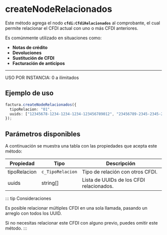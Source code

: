 # createNodeRelacionados

Este método agrega el nodo **`cfdi:CfdiRelacionados`** al comprobante, el cual permite relacionar el CFDI actual con uno o más CFDI anteriores.

Es comúnmente utilizado en situaciones como:

- **Notas de crédito**
- **Devoluciones**
- **Sustitución de CFDI**
- **Facturación de anticipos**

---

USO POR INSTANCIA: 0 a ilimitados

## Ejemplo de uso

```ts
factura.createNodeRelacionados({
  tipoRelacion: "01",
  uuids: ["12345678-1234-1234-1234-123456789012", "23456789-2345-2345-2345-234567890123"],
});
```

## Parámetros disponibles

A continuación se muestra una tabla con las propiedades que acepta este método:

| Propiedad    | Tipo             | Descripción                              |
| ------------ | ---------------- | ---------------------------------------- |
| tipoRelacion | `c_TipoRelacion` | Tipo de relación con otros CFDI.         |
| uuids        | string[]         | Lista de UUIDs de los CFDI relacionados. |

::: tip Consideraciones

Es posible relacionar múltiples CFDI en una sola llamada, pasando un arreglo con todos los UUID.

Si no necesitas relacionar este CFDI con alguno previo, puedes omitir este método.
:::

<!-- ## Lista de errores

Vaya a la seccion <a href="/docs/v3.0/validador/lista-de-errores#cfdi-relacionados">`Lista de errores:CfdiRelacionados`</a> para tener la lista de errores que se puede generar. -->
